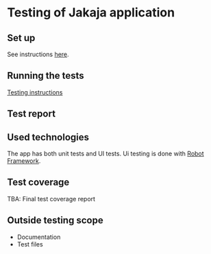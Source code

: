 # Testing of Jakaja application

## Set up

See instructions [here](https://github.com/piryopt/pienryhmien-optimointi/blob/main/documentation/user_guide.md).

## Running the tests

[Testing instructions](https://github.com/piryopt/pienryhmien-optimointi/blob/main/tests/README.md)

## Test report

## Used technologies

The app has both unit tests and UI tests. Ui testing is done with [Robot Framework](https://robotframework.org/).


## Test coverage

TBA: Final test coverage report


## Outside testing scope

- Documentation
- Test files

